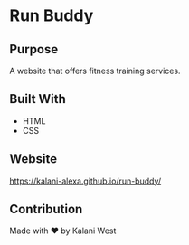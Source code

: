 # Run Buddy

## Purpose
A website that offers fitness training services.

## Built With
* HTML
* CSS

## Website
https://kalani-alexa.github.io/run-buddy/

## Contribution
Made with ❤️ by Kalani West
